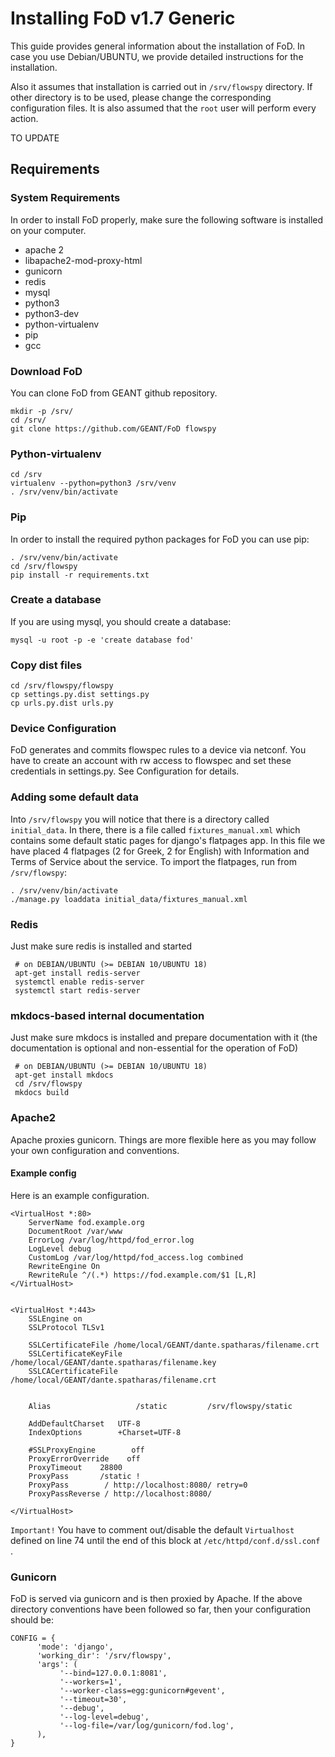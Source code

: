 # Installing FoD v1.7 Generic

This guide provides general information about the installation of FoD. In case you use Debian/UBUNTU, we provide detailed instructions for the installation.

Also it assumes that installation is carried out in `/srv/flowspy`
directory. If other directory is to be used, please change the
corresponding configuration files. It is also assumed that the `root` user
will perform every action.

TO UPDATE

## Requirements

### System Requirements
In order to install FoD properly, make sure the following software is installed on your computer.

- apache 2
- libapache2-mod-proxy-html
- gunicorn
- redis
- mysql
- python3
- python3-dev
- python-virtualenv
- pip
- gcc

### Download FoD
You can clone FoD from GEANT github repository. 

    mkdir -p /srv/
    cd /srv/
    git clone https://github.com/GEANT/FoD flowspy

### Python-virtualenv

    cd /srv
    virtualenv --python=python3 /srv/venv
    . /srv/venv/bin/activate

### Pip
In order to install the required python packages for FoD you can use pip:

    . /srv/venv/bin/activate
    cd /srv/flowspy
    pip install -r requirements.txt

### Create a database
If you are using mysql, you should create a database:

    mysql -u root -p -e 'create database fod'

### Copy dist files

    cd /srv/flowspy/flowspy
    cp settings.py.dist settings.py
    cp urls.py.dist urls.py

### Device Configuration
FoD generates and commits flowspec rules to a
device via netconf. You have to create an account
with rw access to flowspec and set these credentials
in settings.py. See Configuration for details.


### Adding some default data
Into `/srv/flowspy` you will notice that there is a directory called `initial_data`. In there, there is a file called `fixtures_manual.xml` which contains some default static pages for django's flatpages app. In this file we have placed 4 flatpages (2 for Greek, 2 for English) with Information and Terms of Service about the service. To import the flatpages, run from `/srv/flowspy`:

    . /srv/venv/bin/activate
    ./manage.py loaddata initial_data/fixtures_manual.xml


### Redis
Just make sure redis is installed and started

     # on DEBIAN/UBUNTU (>= DEBIAN 10/UBUNTU 18)
     apt-get install redis-server
     systemctl enable redis-server 
     systemctl start redis-server 

### mkdocs-based internal documentation
Just make sure mkdocs is installed and prepare documentation with it
(the documentation is optional and non-essential for the operation of FoD)

     # on DEBIAN/UBUNTU (>= DEBIAN 10/UBUNTU 18)
     apt-get install mkdocs
     cd /srv/flowspy
     mkdocs build

### Apache2
Apache proxies gunicorn. Things are more flexible here as you may follow your own configuration and conventions.

#### Example config
Here is an example configuration.

	<VirtualHost *:80>
	    ServerName fod.example.org
	    DocumentRoot /var/www
	    ErrorLog /var/log/httpd/fod_error.log
	    LogLevel debug
	    CustomLog /var/log/httpd/fod_access.log combined
	    RewriteEngine On
	    RewriteRule ^/(.*) https://fod.example.com/$1 [L,R]
	</VirtualHost>


	<VirtualHost *:443>
	    SSLEngine on
	    SSLProtocol TLSv1

	    SSLCertificateFile /home/local/GEANT/dante.spatharas/filename.crt
	    SSLCertificateKeyFile /home/local/GEANT/dante.spatharas/filename.key
	    SSLCACertificateFile /home/local/GEANT/dante.spatharas/filename.crt


	    Alias                   /static         /srv/flowspy/static

	    AddDefaultCharset   UTF-8
	    IndexOptions        +Charset=UTF-8

	    #SSLProxyEngine        off
	    ProxyErrorOverride    off
	    ProxyTimeout    28800
	    ProxyPass       /static !
	    ProxyPass        / http://localhost:8080/ retry=0
	    ProxyPassReverse / http://localhost:8080/

	</VirtualHost>

`Important!` You have to comment out/disable the default `Virtualhost` defined on line 74 until the end of this block at `/etc/httpd/conf.d/ssl.conf `.


### Gunicorn
FoD is served via gunicorn and is then proxied by Apache. If the above
directory conventions have been followed so far, then your configuration
should be:

    CONFIG = {
          'mode': 'django',
          'working_dir': '/srv/flowspy',
          'args': (
               '--bind=127.0.0.1:8081',
               '--workers=1',
               '--worker-class=egg:gunicorn#gevent',
               '--timeout=30',
               '--debug',
               '--log-level=debug',
               '--log-file=/var/log/gunicorn/fod.log',
          ),
    }


